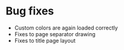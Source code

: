 
# Bug fixes

- Custom colors are again loaded correctly
- Fixes to page separator drawing
- Fixes to title page layout
